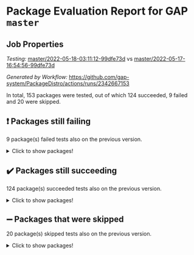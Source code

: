 # Package Evaluation Report for GAP `master`

## Job Properties

*Testing:* [master/2022-05-18-03:11:12-99dfe73d](https://github.com/gap-system/PackageDistro/blob/data/reports/master/2022-05-18-03:11:12-99dfe73d) vs [master/2022-05-17-16:54:56-99dfe73d](https://github.com/gap-system/PackageDistro/blob/data/reports/master/2022-05-17-16:54:56-99dfe73d)

*Generated by Workflow:* https://github.com/gap-system/PackageDistro/actions/runs/2342667153

In total, 153 packages were tested, out of which 124 succeeded, 9 failed and 20 were skipped.

## :exclamation: Packages still failing

9 package(s) failed tests also on the previous version.
<details><summary>Click to show packages!</summary>

- fining 1.4.1 [(failure)](https://github.com/gap-system/PackageDistro/runs/6482048116?check_suite_focus=true)
- francy 1.2.4 [(failure)](https://github.com/gap-system/PackageDistro/runs/6482048445?check_suite_focus=true)
- hap 1.39 [(failure)](https://github.com/gap-system/PackageDistro/runs/6482048986?check_suite_focus=true)
- normalizinterface 1.3.2 [(failure)](https://github.com/gap-system/PackageDistro/runs/6482050209?check_suite_focus=true)
- packagemanager 1.2 [(failure)](https://github.com/gap-system/PackageDistro/runs/6482050360?check_suite_focus=true)
- rcwa 4.6.4 [(failure)](https://github.com/gap-system/PackageDistro/runs/6482050760?check_suite_focus=true)
- recog 1.3.2 [(failure)](https://github.com/gap-system/PackageDistro/runs/6482050840?check_suite_focus=true)
- semigroups 4.0.0 [(failure)](https://github.com/gap-system/PackageDistro/runs/6482051043?check_suite_focus=true)
- ugaly 4.0.2 [(failure)](https://github.com/gap-system/PackageDistro/runs/6482052193?check_suite_focus=true)
</details>

## :heavy_check_mark: Packages still succeeding

124 package(s) succeeded tests also on the previous version.
<details><summary>Click to show packages!</summary>

- ace 5.4 [(success)](https://github.com/gap-system/PackageDistro/runs/6482045804?check_suite_focus=true)
- aclib 1.3.2 [(success)](https://github.com/gap-system/PackageDistro/runs/6482045837?check_suite_focus=true)
- agt 0.2 [(success)](https://github.com/gap-system/PackageDistro/runs/6482045880?check_suite_focus=true)
- alnuth 3.2.1 [(success)](https://github.com/gap-system/PackageDistro/runs/6482045920?check_suite_focus=true)
- anupq 3.2.6 [(success)](https://github.com/gap-system/PackageDistro/runs/6482045964?check_suite_focus=true)
- atlasrep 2.1.2 [(success)](https://github.com/gap-system/PackageDistro/runs/6482046002?check_suite_focus=true)
- autodoc 2022.03.10 [(success)](https://github.com/gap-system/PackageDistro/runs/6482046053?check_suite_focus=true)
- automata 1.15 [(success)](https://github.com/gap-system/PackageDistro/runs/6482046120?check_suite_focus=true)
- automgrp 1.3.2 [(success)](https://github.com/gap-system/PackageDistro/runs/6482046217?check_suite_focus=true)
- autpgrp 1.10.2 [(success)](https://github.com/gap-system/PackageDistro/runs/6482046323?check_suite_focus=true)
- cap 2022.05-05 [(success)](https://github.com/gap-system/PackageDistro/runs/6482046440?check_suite_focus=true)
- caratinterface 2.3.3 [(success)](https://github.com/gap-system/PackageDistro/runs/6482046568?check_suite_focus=true)
- cddinterface 2020.06.24 [(success)](https://github.com/gap-system/PackageDistro/runs/6482046660?check_suite_focus=true)
- circle 1.6.5 [(success)](https://github.com/gap-system/PackageDistro/runs/6482046750?check_suite_focus=true)
- classicpres 1.22 [(success)](https://github.com/gap-system/PackageDistro/runs/6482046814?check_suite_focus=true)
- cohomolo 1.6.10 [(success)](https://github.com/gap-system/PackageDistro/runs/6482046910?check_suite_focus=true)
- congruence 1.2.4 [(success)](https://github.com/gap-system/PackageDistro/runs/6482046960?check_suite_focus=true)
- corelg 1.56 [(success)](https://github.com/gap-system/PackageDistro/runs/6482046998?check_suite_focus=true)
- crime 1.6 [(success)](https://github.com/gap-system/PackageDistro/runs/6482047050?check_suite_focus=true)
- crisp 1.4.5 [(success)](https://github.com/gap-system/PackageDistro/runs/6482047098?check_suite_focus=true)
- crypting 0.10 [(success)](https://github.com/gap-system/PackageDistro/runs/6482047198?check_suite_focus=true)
- cryst 4.1.24 [(success)](https://github.com/gap-system/PackageDistro/runs/6482047251?check_suite_focus=true)
- crystcat 1.1.9 [(success)](https://github.com/gap-system/PackageDistro/runs/6482047318?check_suite_focus=true)
- ctbllib 1.3.4 [(success)](https://github.com/gap-system/PackageDistro/runs/6482047361?check_suite_focus=true)
- cubefree 1.19 [(success)](https://github.com/gap-system/PackageDistro/runs/6482047407?check_suite_focus=true)
- curlinterface 2.2.2 [(success)](https://github.com/gap-system/PackageDistro/runs/6482047479?check_suite_focus=true)
- cvec 2.7.5 [(success)](https://github.com/gap-system/PackageDistro/runs/6482047530?check_suite_focus=true)
- datastructures 0.2.7 [(success)](https://github.com/gap-system/PackageDistro/runs/6482047570?check_suite_focus=true)
- deepthought 1.0.5 [(success)](https://github.com/gap-system/PackageDistro/runs/6482047625?check_suite_focus=true)
- design 1.7 [(success)](https://github.com/gap-system/PackageDistro/runs/6482047674?check_suite_focus=true)
- difsets 2.3.1 [(success)](https://github.com/gap-system/PackageDistro/runs/6482047734?check_suite_focus=true)
- digraphs 1.5.2 [(success)](https://github.com/gap-system/PackageDistro/runs/6482047784?check_suite_focus=true)
- edim 1.3.5 [(success)](https://github.com/gap-system/PackageDistro/runs/6482047841?check_suite_focus=true)
- example 4.3.1 [(success)](https://github.com/gap-system/PackageDistro/runs/6482047898?check_suite_focus=true)
- factint 1.6.3 [(success)](https://github.com/gap-system/PackageDistro/runs/6482047957?check_suite_focus=true)
- ferret 1.0.7 [(success)](https://github.com/gap-system/PackageDistro/runs/6482048022?check_suite_focus=true)
- fga 1.4.0 [(success)](https://github.com/gap-system/PackageDistro/runs/6482048067?check_suite_focus=true)
- float 1.0.3 [(success)](https://github.com/gap-system/PackageDistro/runs/6482048165?check_suite_focus=true)
- format 1.4.3 [(success)](https://github.com/gap-system/PackageDistro/runs/6482048230?check_suite_focus=true)
- forms 1.2.7 [(success)](https://github.com/gap-system/PackageDistro/runs/6482048286?check_suite_focus=true)
- fplsa 1.2.5 [(success)](https://github.com/gap-system/PackageDistro/runs/6482048334?check_suite_focus=true)
- fr 2.4.8 [(success)](https://github.com/gap-system/PackageDistro/runs/6482048389?check_suite_focus=true)
- fwtree 1.3 [(success)](https://github.com/gap-system/PackageDistro/runs/6482048498?check_suite_focus=true)
- gbnp 1.0.5 [(success)](https://github.com/gap-system/PackageDistro/runs/6482048560?check_suite_focus=true)
- generalizedmorphismsforcap 2022.05-01 [(success)](https://github.com/gap-system/PackageDistro/runs/6482048639?check_suite_focus=true)
- genss 1.6.6 [(success)](https://github.com/gap-system/PackageDistro/runs/6482048684?check_suite_focus=true)
- gradedringforhomalg 2022.03-01 [(success)](https://github.com/gap-system/PackageDistro/runs/6482048725?check_suite_focus=true)
- grape 4.8.5 [(success)](https://github.com/gap-system/PackageDistro/runs/6482048752?check_suite_focus=true)
- groupoids 1.69 [(success)](https://github.com/gap-system/PackageDistro/runs/6482048791?check_suite_focus=true)
- grpconst 2.6.2 [(success)](https://github.com/gap-system/PackageDistro/runs/6482048832?check_suite_focus=true)
- guarana 0.96.3 [(success)](https://github.com/gap-system/PackageDistro/runs/6482048878?check_suite_focus=true)
- guava 3.16 [(success)](https://github.com/gap-system/PackageDistro/runs/6482048922?check_suite_focus=true)
- hapcryst 0.1.14 [(success)](https://github.com/gap-system/PackageDistro/runs/6482049044?check_suite_focus=true)
- hecke 1.5.3 [(success)](https://github.com/gap-system/PackageDistro/runs/6482049074?check_suite_focus=true)
- help 3.5 [(success)](https://github.com/gap-system/PackageDistro/runs/6482049132?check_suite_focus=true)
- idrel 2.43 [(success)](https://github.com/gap-system/PackageDistro/runs/6482049169?check_suite_focus=true)
- images 1.3.1 [(success)](https://github.com/gap-system/PackageDistro/runs/6482049209?check_suite_focus=true)
- intpic 0.2.4 [(success)](https://github.com/gap-system/PackageDistro/runs/6482049261?check_suite_focus=true)
- io 4.7.2 [(success)](https://github.com/gap-system/PackageDistro/runs/6482049296?check_suite_focus=true)
- irredsol 1.4.3 [(success)](https://github.com/gap-system/PackageDistro/runs/6482049335?check_suite_focus=true)
- json 2.1.0 [(success)](https://github.com/gap-system/PackageDistro/runs/6482049375?check_suite_focus=true)
- jupyterkernel 1.4.1 [(success)](https://github.com/gap-system/PackageDistro/runs/6482049430?check_suite_focus=true)
- jupyterviz 1.5.1 [(success)](https://github.com/gap-system/PackageDistro/runs/6482049461?check_suite_focus=true)
- kan 1.34 [(success)](https://github.com/gap-system/PackageDistro/runs/6482049503?check_suite_focus=true)
- kbmag 1.5.9 [(success)](https://github.com/gap-system/PackageDistro/runs/6482049541?check_suite_focus=true)
- laguna 3.9.5 [(success)](https://github.com/gap-system/PackageDistro/runs/6482049584?check_suite_focus=true)
- liealgdb 2.2.1 [(success)](https://github.com/gap-system/PackageDistro/runs/6482049624?check_suite_focus=true)
- liepring 2.6 [(success)](https://github.com/gap-system/PackageDistro/runs/6482049663?check_suite_focus=true)
- liering 2.4.2 [(success)](https://github.com/gap-system/PackageDistro/runs/6482049700?check_suite_focus=true)
- linearalgebraforcap 2022.05-03 [(success)](https://github.com/gap-system/PackageDistro/runs/6482049739?check_suite_focus=true)
- loops 3.4.1 [(success)](https://github.com/gap-system/PackageDistro/runs/6482049771?check_suite_focus=true)
- lpres 1.0.3 [(success)](https://github.com/gap-system/PackageDistro/runs/6482049798?check_suite_focus=true)
- majoranaalgebras 1.4 [(success)](https://github.com/gap-system/PackageDistro/runs/6482049845?check_suite_focus=true)
- mapclass 1.4.5 [(success)](https://github.com/gap-system/PackageDistro/runs/6482049880?check_suite_focus=true)
- matgrp 0.64 [(success)](https://github.com/gap-system/PackageDistro/runs/6482049925?check_suite_focus=true)
- modisom 2.5.2 [(success)](https://github.com/gap-system/PackageDistro/runs/6482049979?check_suite_focus=true)
- modulepresentationsforcap 2022.05-02 [(success)](https://github.com/gap-system/PackageDistro/runs/6482050015?check_suite_focus=true)
- monoidalcategories 2022.05-02 [(success)](https://github.com/gap-system/PackageDistro/runs/6482050053?check_suite_focus=true)
- nconvex 2020.11-04 [(success)](https://github.com/gap-system/PackageDistro/runs/6482050084?check_suite_focus=true)
- nilmat 1.4.1 [(success)](https://github.com/gap-system/PackageDistro/runs/6482050124?check_suite_focus=true)
- nock 1.5 [(success)](https://github.com/gap-system/PackageDistro/runs/6482050164?check_suite_focus=true)
- nq 2.5.8 [(success)](https://github.com/gap-system/PackageDistro/runs/6482050242?check_suite_focus=true)
- numericalsgps 1.3.0 [(success)](https://github.com/gap-system/PackageDistro/runs/6482050272?check_suite_focus=true)
- openmath 11.5.1 [(success)](https://github.com/gap-system/PackageDistro/runs/6482050300?check_suite_focus=true)
- orb 4.8.4 [(success)](https://github.com/gap-system/PackageDistro/runs/6482050326?check_suite_focus=true)
- patternclass 2.4.2 [(success)](https://github.com/gap-system/PackageDistro/runs/6482050392?check_suite_focus=true)
- permut 2.0.4 [(success)](https://github.com/gap-system/PackageDistro/runs/6482050429?check_suite_focus=true)
- polenta 1.3.10 [(success)](https://github.com/gap-system/PackageDistro/runs/6482050459?check_suite_focus=true)
- polymaking 0.8.6 [(success)](https://github.com/gap-system/PackageDistro/runs/6482050491?check_suite_focus=true)
- primgrp 3.4.2 [(success)](https://github.com/gap-system/PackageDistro/runs/6482050530?check_suite_focus=true)
- profiling 2.5.0 [(success)](https://github.com/gap-system/PackageDistro/runs/6482050581?check_suite_focus=true)
- qpa 1.33 [(success)](https://github.com/gap-system/PackageDistro/runs/6482050628?check_suite_focus=true)
- quagroup 1.8.3 [(success)](https://github.com/gap-system/PackageDistro/runs/6482050678?check_suite_focus=true)
- radiroot 2.9 [(success)](https://github.com/gap-system/PackageDistro/runs/6482050718?check_suite_focus=true)
- rds 1.8 [(success)](https://github.com/gap-system/PackageDistro/runs/6482050801?check_suite_focus=true)
- repndecomp 1.2.1 [(success)](https://github.com/gap-system/PackageDistro/runs/6482050891?check_suite_focus=true)
- repsn 3.1.0 [(success)](https://github.com/gap-system/PackageDistro/runs/6482050934?check_suite_focus=true)
- resclasses 4.7.2 [(success)](https://github.com/gap-system/PackageDistro/runs/6482050968?check_suite_focus=true)
- scscp 2.3.1 [(success)](https://github.com/gap-system/PackageDistro/runs/6482050999?check_suite_focus=true)
- sglppow 2.2 [(success)](https://github.com/gap-system/PackageDistro/runs/6482051087?check_suite_focus=true)
- sgpviz 0.999.5 [(success)](https://github.com/gap-system/PackageDistro/runs/6482051205?check_suite_focus=true)
- simpcomp 2.1.14 [(success)](https://github.com/gap-system/PackageDistro/runs/6482051296?check_suite_focus=true)
- singular 2020.12.18 [(success)](https://github.com/gap-system/PackageDistro/runs/6482051415?check_suite_focus=true)
- sla 1.5.3 [(success)](https://github.com/gap-system/PackageDistro/runs/6482051501?check_suite_focus=true)
- smallgrp 1.5 [(success)](https://github.com/gap-system/PackageDistro/runs/6482051612?check_suite_focus=true)
- smallsemi 0.6.13 [(success)](https://github.com/gap-system/PackageDistro/runs/6482051681?check_suite_focus=true)
- sonata 2.9.4 [(success)](https://github.com/gap-system/PackageDistro/runs/6482051734?check_suite_focus=true)
- sophus 1.25 [(success)](https://github.com/gap-system/PackageDistro/runs/6482051768?check_suite_focus=true)
- spinsym 1.5.2 [(success)](https://github.com/gap-system/PackageDistro/runs/6482051814?check_suite_focus=true)
- symbcompcc 1.3.2 [(success)](https://github.com/gap-system/PackageDistro/runs/6482051881?check_suite_focus=true)
- thelma 1.3 [(success)](https://github.com/gap-system/PackageDistro/runs/6482051934?check_suite_focus=true)
- tomlib 1.2.9 [(success)](https://github.com/gap-system/PackageDistro/runs/6482051988?check_suite_focus=true)
- toric 1.9.5 [(success)](https://github.com/gap-system/PackageDistro/runs/6482052051?check_suite_focus=true)
- transgrp 3.6.2 [(success)](https://github.com/gap-system/PackageDistro/runs/6482052128?check_suite_focus=true)
- unipot 1.5 [(success)](https://github.com/gap-system/PackageDistro/runs/6482052259?check_suite_focus=true)
- unitlib 4.1.0 [(success)](https://github.com/gap-system/PackageDistro/runs/6482052324?check_suite_focus=true)
- utils 0.72 [(success)](https://github.com/gap-system/PackageDistro/runs/6482052383?check_suite_focus=true)
- uuid 0.7 [(success)](https://github.com/gap-system/PackageDistro/runs/6482052433?check_suite_focus=true)
- walrus 0.9991 [(success)](https://github.com/gap-system/PackageDistro/runs/6482052493?check_suite_focus=true)
- wedderga 4.10.2 [(success)](https://github.com/gap-system/PackageDistro/runs/6482052550?check_suite_focus=true)
- xmod 2.88 [(success)](https://github.com/gap-system/PackageDistro/runs/6482052609?check_suite_focus=true)
- xmodalg 1.22 [(success)](https://github.com/gap-system/PackageDistro/runs/6482052667?check_suite_focus=true)
- yangbaxter 0.10.0 [(success)](https://github.com/gap-system/PackageDistro/runs/6482052721?check_suite_focus=true)
- zeromqinterface 0.13 [(success)](https://github.com/gap-system/PackageDistro/runs/6482052770?check_suite_focus=true)
</details>

## :heavy_minus_sign: Packages that were skipped

20 package(s) skipped tests also on the previous version.
<details><summary>Click to show packages!</summary>

- 4ti2interface 2022.03-01 [(skipped)](https://github.com/gap-system/PackageDistro/runs/6481960818?check_suite_focus=true)
- browse 1.8.14 [(skipped)](https://github.com/gap-system/PackageDistro/runs/6481960818?check_suite_focus=true)
- examplesforhomalg 2022.03-01 [(skipped)](https://github.com/gap-system/PackageDistro/runs/6481960818?check_suite_focus=true)
- gapdoc 1.6.5 [(skipped)](https://github.com/gap-system/PackageDistro/runs/6481960818?check_suite_focus=true)
- gauss 2022.03-01 [(skipped)](https://github.com/gap-system/PackageDistro/runs/6481960818?check_suite_focus=true)
- gaussforhomalg 2022.03-01 [(skipped)](https://github.com/gap-system/PackageDistro/runs/6481960818?check_suite_focus=true)
- gradedmodules 2022.03-01 [(skipped)](https://github.com/gap-system/PackageDistro/runs/6481960818?check_suite_focus=true)
- homalg 2022.03-01 [(skipped)](https://github.com/gap-system/PackageDistro/runs/6481960818?check_suite_focus=true)
- homalgtocas 2022.03-01 [(skipped)](https://github.com/gap-system/PackageDistro/runs/6481960818?check_suite_focus=true)
- io_forhomalg 2022.03-01 [(skipped)](https://github.com/gap-system/PackageDistro/runs/6481960818?check_suite_focus=true)
- itc 1.5.1 [(skipped)](https://github.com/gap-system/PackageDistro/runs/6481960818?check_suite_focus=true)
- localizeringforhomalg 2022.03-01 [(skipped)](https://github.com/gap-system/PackageDistro/runs/6481960818?check_suite_focus=true)
- matricesforhomalg 2022.04-01 [(skipped)](https://github.com/gap-system/PackageDistro/runs/6481960818?check_suite_focus=true)
- modules 2022.03-01 [(skipped)](https://github.com/gap-system/PackageDistro/runs/6481960818?check_suite_focus=true)
- polycyclic 2.16 [(skipped)](https://github.com/gap-system/PackageDistro/runs/6481960818?check_suite_focus=true)
- ringsforhomalg 2022.04-01 [(skipped)](https://github.com/gap-system/PackageDistro/runs/6481960818?check_suite_focus=true)
- sco 2022.03-01 [(skipped)](https://github.com/gap-system/PackageDistro/runs/6481960818?check_suite_focus=true)
- toolsforhomalg 2022.04-03 [(skipped)](https://github.com/gap-system/PackageDistro/runs/6481960818?check_suite_focus=true)
- toricvarieties 2022.03.23 [(skipped)](https://github.com/gap-system/PackageDistro/runs/6481960818?check_suite_focus=true)
- xgap 4.31 [(skipped)](https://github.com/gap-system/PackageDistro/runs/6481960818?check_suite_focus=true)
</details>

